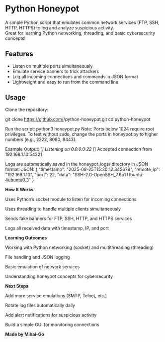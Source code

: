 # Python Honeypot

A simple Python script that emulates common network services (FTP, SSH, HTTP, HTTPS) to log and analyze suspicious activity.  
Great for learning Python networking, threading, and basic cybersecurity concepts!

## Features

- Listen on multiple ports simultaneously
- Emulate service banners to trick attackers
- Log all incoming connections and commands in JSON format
- Lightweight and easy to run from the command line

## Usage

Clone the repository:


git clone https://github.com/<your-username>/python-honeypot.git
cd python-honeypot

Run the script:
python3 honeypot.py
Note: Ports below 1024 require root privileges.
To test without sudo, change the ports in honeypot.py to higher numbers (e.g., 2222, 8080, 8443).

Example Output:
[*] Listening on 0.0.0.0:22
[*] Accepted connection from 192.168.1.10:54321

Logs are automatically saved in the honeypot_logs/ directory in JSON format:
JSON:
{
  "timestamp": "2025-08-25T15:30:12.345678",
  "remote_ip": "192.168.1.10",
  "port": 22,
  "data": "SSH-2.0-OpenSSH_7.6p1 Ubuntu-4ubuntu0.3"
}

**How It Works**

Uses Python’s socket module to listen for incoming connections

Uses threading to handle multiple clients simultaneously

Sends fake banners for FTP, SSH, HTTP, and HTTPS services

Logs all received data with timestamp, IP, and port

**Learning Outcomes**

Working with Python networking (socket) and multithreading (threading)

File handling and JSON logging

Basic emulation of network services

Understanding honeypot concepts for cybersecurity

**Next Steps**

Add more service emulations (SMTP, Telnet, etc.)

Rotate log files automatically daily

Add alert notifications for suspicious activity

Build a simple GUI for monitoring connections

**Made by Mihai-Go**
